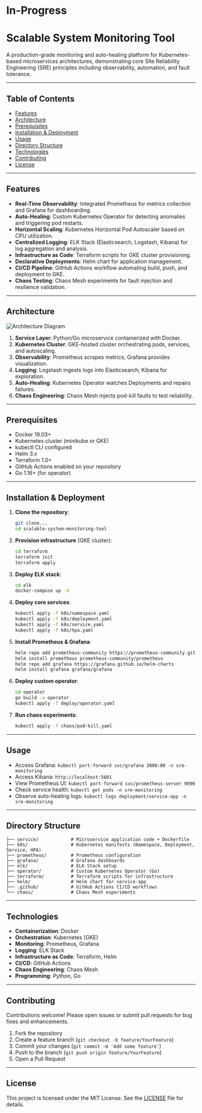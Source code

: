 # In-Progress
# Scalable System Monitoring Tool

A production-grade monitoring and auto-healing platform for Kubernetes-based microservices architectures, demonstrating core Site Reliability Engineering (SRE) principles including observability, automation, and fault tolerance.

---

## Table of Contents

- [Features](#features)
- [Architecture](#architecture)
- [Prerequisites](#prerequisites)
- [Installation & Deployment](#installation--deployment)
- [Usage](#usage)
- [Directory Structure](#directory-structure)
- [Technologies](#technologies)
- [Contributing](#contributing)
- [License](#license)

---

## Features

- **Real-Time Observability**: Integrated Prometheus for metrics collection and Grafana for dashboarding.  
- **Auto-Healing**: Custom Kubernetes Operator for detecting anomalies and triggering pod restarts.  
- **Horizontal Scaling**: Kubernetes Horizontal Pod Autoscaler based on CPU utilization.  
- **Centralized Logging**: ELK Stack (Elasticsearch, Logstash, Kibana) for log aggregation and analysis.  
- **Infrastructure as Code**: Terraform scripts for GKE cluster provisioning.  
- **Declarative Deployments**: Helm chart for application management.  
- **CI/CD Pipeline**: GitHub Actions workflow automating build, push, and deployment to GKE.  
- **Chaos Testing**: Chaos Mesh experiments for fault injection and resilience validation.  

---

## Architecture

![Architecture Diagram](./docs/architecture.png)

1. **Service Layer**: Python/Go microservice containerized with Docker.  
2. **Kubernetes Cluster**: GKE-hosted cluster orchestrating pods, services, and autoscaling.  
3. **Observability**: Prometheus scrapes metrics; Grafana provides visualization.  
4. **Logging**: Logstash ingests logs into Elasticsearch; Kibana for exploration.  
5. **Auto-Healing**: Kubernetes Operator watches Deployments and repairs failures.  
6. **Chaos Engineering**: Chaos Mesh injects pod-kill faults to test reliability.  

---

## Prerequisites

- Docker 19.03+  
- Kubernetes cluster (minikube or GKE)  
- kubectl CLI configured  
- Helm 3.x  
- Terraform 1.0+  
- GitHub Actions enabled on your repository  
- Go 1.16+ (for operator)  

---

## Installation & Deployment

1. **Clone the repository**:  
   ```bash
   git clone...
   cd scalable-system-monitoring-tool
   ```

2. **Provision infrastructure** (GKE cluster):  
   ```bash
   cd terraform
   terraform init
   terraform apply
   ```

3. **Deploy ELK stack**:  
   ```bash
   cd elk
   docker-compose up -d
   ```

4. **Deploy core services**:  
   ```bash
   kubectl apply -f k8s/namespace.yaml
   kubectl apply -f k8s/deployment.yaml
   kubectl apply -f k8s/service.yaml
   kubectl apply -f k8s/hpa.yaml
   ```

5. **Install Prometheus & Grafana**:  
   ```bash
   helm repo add prometheus-community https://prometheus-community.github.io/helm-charts
   helm install prometheus prometheus-community/prometheus
   helm repo add grafana https://grafana.github.io/helm-charts
   helm install grafana grafana/grafana
   ```

6. **Deploy custom operator**:  
   ```bash
   cd operator
   go build -o operator
   kubectl apply -f deploy/operator.yaml
   ```

7. **Run chaos experiments**:  
   ```bash
   kubectl apply -f chaos/pod-kill.yaml
   ```

---

## Usage

- Access Grafana: `kubectl port-forward svc/grafana 3000:80 -n sre-monitoring`  
- Access Kibana: `http://localhost:5601`  
- View Prometheus UI: `kubectl port-forward svc/prometheus-server 9090`  
- Check service health: `kubectl get pods -n sre-monitoring`  
- Observe auto-healing logs: `kubectl logs deployment/service-app -n sre-monitoring`  

---

## Directory Structure

```plaintext
├── service/            # Microservice application code + Dockerfile
├── k8s/                # Kubernetes manifests (Namespace, Deployment, Service, HPA)
├── prometheus/         # Prometheus configuration
├── grafana/            # Grafana dashboards
├── elk/                # ELK Stack setup
├── operator/           # Custom Kubernetes Operator (Go)
├── terraform/          # Terraform scripts for infrastructure
├── helm/               # Helm chart for service-app
├── .github/            # GitHub Actions CI/CD workflows
└── chaos/              # Chaos Mesh experiments
```

---

## Technologies

- **Containerization**: Docker  
- **Orchestration**: Kubernetes (GKE)  
- **Monitoring**: Prometheus, Grafana  
- **Logging**: ELK Stack  
- **Infrastructure as Code**: Terraform, Helm  
- **CI/CD**: GitHub Actions  
- **Chaos Engineering**: Chaos Mesh  
- **Programming**: Python, Go  

---

## Contributing

Contributions welcome! Please open issues or submit pull requests for bug fixes and enhancements.

1. Fork the repository  
2. Create a feature branch (`git checkout -b feature/YourFeature`)  
3. Commit your changes (`git commit -m 'Add some feature'`)  
4. Push to the branch (`git push origin feature/YourFeature`)  
5. Open a Pull Request  

---

## License

This project is licensed under the MIT License. See the [LICENSE](LICENSE) file for details.
